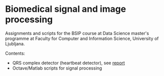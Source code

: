 # Biomedical signal and image processing

Assignments and scripts for the BSIP course at Data Science master's programme at Faculty for Computer and Information Science, University of Ljubljana.

Contents:
- QRS complex detector (heartbeat detector), see [report](./detector/report/report.pdf)
- Octave/Matlab scripts for signal processing